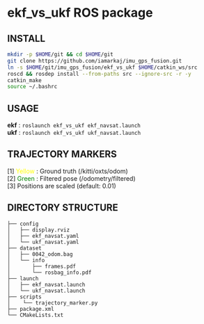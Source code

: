 # ekf_vs_ukf ROS package


## INSTALL

```bash
mkdir -p $HOME/git && cd $HOME/git
git clone https://github.com/iamarkaj/imu_gps_fusion.git
ln -s $HOME/git/imu_gps_fusion/ekf_vs_ukf $HOME/catkin_ws/src
roscd && rosdep install --from-paths src --ignore-src -r -y
catkin_make
source ~/.bashrc
```


## USAGE

**ekf** : `roslaunch ekf_vs_ukf ekf_navsat.launch` <br>
**ukf** : `roslaunch ekf_vs_ukf ukf_navsat.launch`


## TRAJECTORY MARKERS

[1] <font color="yellow">Yellow</font> : Ground truth (/kitti/oxts/odom) <br>
[2] <font color="green">Green</font> : Filtered pose (/odometry/filtered) <br>
[3] Positions are scaled (default: 0.01)


## DIRECTORY STRUCTURE

```
├── config
│   ├── display.rviz
│   ├── ekf_navsat.yaml
│   └── ukf_navsat.yaml
├── dataset
│   ├── 0042_odom.bag
│   └── info
│       ├── frames.pdf
│       └── rosbag_info.pdf
├── launch
│   ├── ekf_navsat.launch
│   └── ukf_navsat.launch
├── scripts
│    └── trajectory_marker.py
├── package.xml
└── CMakeLists.txt
```
